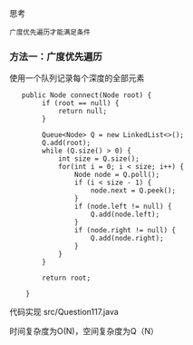 思考

    广度优先遍历才能满足条件

### 方法一：广度优先遍历

使用一个队列记录每个深度的全部元素

~~~
   public Node connect(Node root) {
        if (root == null) {
            return null;
        }

        Queue<Node> Q = new LinkedList<>();
        Q.add(root);
        while (Q.size() > 0) {
            int size = Q.size();
            for(int i = 0; i < size; i++) {
                Node node = Q.poll();
                if (i < size - 1) {
                    node.next = Q.peek();
                }
                if (node.left != null) {
                    Q.add(node.left);
                }
                if (node.right != null) {
                    Q.add(node.right);
                }
            }
        }

        return root;

    }
~~~


代码实现 src/Question117.java

时间复杂度为O(N)，空间复杂度为Q（N）
